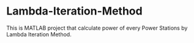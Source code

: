 # Lambda-Iteration-Method
This is MATLAB project that calculate power of every Power Stations by Lambda Iteration Method.
